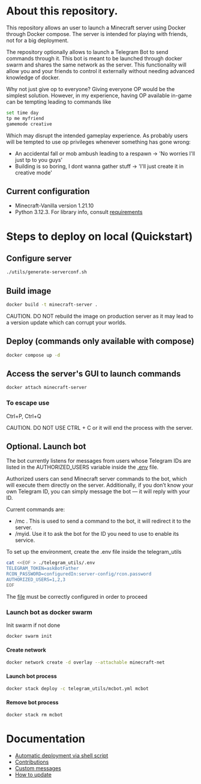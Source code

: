 # About this repository.

This repository allows an user to launch a Minecraft server using Docker through Docker compose. The server is intended for playing with friends, not for a big deployment.

The repository optionally allows to launch a Telegram Bot to send commands through it. This bot is meant to be launched through docker swarm and shares the same network as the server. This functionality will allow you and your friends to control it externally without needing advanced knowledge of docker. 

Why not just give op to everyone?
Giving everyone OP would be the simplest solution. However, in my experience, having OP available in-game can be tempting leading to commands like

```bash
set time day
tp me myfriend
gamemode creative
```

Which may disrupt the intended gameplay experience. As probably users will be tempted to use op privileges whenever something has gone wrong:
- An accidental fall or mob ambush leading to a respawn -> 'No worries I'll just tp to you guys'
- Building is so boring, I dont wanna gather stuff -> 'I'll just create it in creative mode'


## Current configuration

- Minecraft-Vanilla version 1.21.10
- Python 3.12.3. For library info, consult [requirements](telegram_utils/requirements.txt)

# Steps to deploy on local (Quickstart)

## Configure server

```bash
./utils/generate-serverconf.sh 
```

## Build image

```bash
docker build -t minecraft-server .
```

CAUTION. DO NOT rebuild the image on production server as it may lead to a version update which can corrupt your worlds.

## Deploy (commands only available with compose)

```bash
docker compose up -d
```

## Access the server's GUI to launch commands

```bash
docker attach minecraft-server
```

### To escape use
Ctrl+P, Ctrl+Q

CAUTION. DO NOT USE CTRL + C or it will end the process with the server.

## Optional. Launch bot

The bot currently listens for messages from users whose Telegram IDs are listed in the AUTHORIZED_USERS variable inside the [.env](telegram_utils/.env) file.

Authorized users can send Minecraft server commands to the bot, which will execute them directly on the server.
Additionally, if you don’t know your own Telegram ID, you can simply message the bot — it will reply with your ID.

Current commands are:
- /mc <minecraft-command>. This is used to send a command to the bot, it will redirect it to the server.
- /myid. Use it to ask the bot for the ID you need to use to enable its service. 

To set up the environment, create the .env file inside the telegram_utils

```bash
cat <<EOF > ./telegram_utils/.env
TELEGRAM_TOKEN=askBotFather
RCON_PASSWORD=configuredIn:server-config/rcon.password
AUTHORIZED_USERS=1,2,3
EOF
```

The [file](telegram_utils/.env) must be correctly configured in order to proceed

### Launch bot as docker swarm

Init swarm if not done

```bash
docker swarm init
```

#### Create network

```bash
docker network create -d overlay --attachable minecraft-net
```

#### Launch bot process

```bash
docker stack deploy -c telegram_utils/mcbot.yml mcbot
```

#### Remove bot process

```bash
docker stack rm mcbot
```

# Documentation

- [Automatic deployment via shell script](./docs/deploy/howToDeploy.md) 
- [Contributions](./docs/contributions/howToContribute.md)
- [Custom messages](./docs/bot/customMessage.md)
- [How to update](./docs/repository-update/howToUpdate.md)

